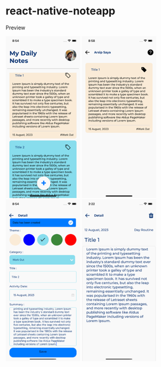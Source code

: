 # react-native-noteapp

Preview

  
<div>
    <img src="./src/documentations/detail9.png" width="200">
<img src="./src/documentations/detail10.png" width="200">
    <img src="./src/documentations/detail11.png" width="200">
<img src="./src/documentations/detail7.png" width="200">
</div>









